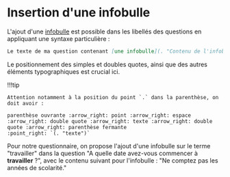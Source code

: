 # Insertion d'une infobulle

L'ajout d'une [infobulle](https://fr.wikipedia.org/wiki/Infobulle) est possible dans les libellés des questions en appliquant une syntaxe particulière :

```md
Le texte de ma question contenant [une infobulle](. "Contenu de l'infobulle.").
```

Le positionnement des simples et doubles quotes, ainsi que des autres éléments typographiques est crucial ici.

!!!tip

    Attention notamment à la position du point `.` dans la parenthèse, on doit avoir :
    
    parenthèse ouvrante :arrow_right: point :arrow_right: espace :arrow_right: double quote :arrow_right: texte :arrow_right: double quote :arrow_right: parenthèse fermante
    :point_right: `(. "texte")`

Pour notre questionnaire, on propose l'ajout d'une infobulle sur le terme "travailler" dans la question "A quelle date avez-vous commencer à __travailler__ ?", avec le contenu suivant pour l'infobulle : "Ne comptez pas les années de scolarité."
